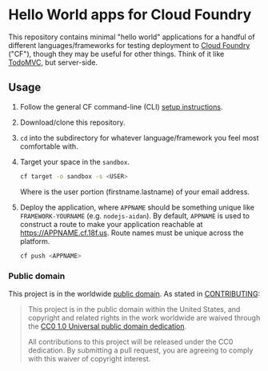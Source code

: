 # Hello World apps for Cloud Foundry

This repository contains minimal "hello world" applications for a handful of different languages/frameworks for testing deployment to [Cloud Foundry](http://www.cloudfoundry.org/) ("CF"), though they may be useful for other things. Think of it like [TodoMVC](http://todomvc.com/), but server-side.

## Usage

1. Follow the general CF command-line (CLI) [setup instructions](https://docs.cloud.gov/getting-started/setup/).
1. Download/clone this repository.
1. `cd` into the subdirectory for whatever language/framework you feel most comfortable with.
1. Target your space in the `sandbox`.

    ```bash
    cf target -o sandbox -s <USER>
    ```

    Where <USER> is the user portion (firstname.lastname) of your email address.

1. Deploy the application, where `APPNAME` should be something unique like `FRAMEWORK-YOURNAME` (e.g. `nodejs-aidan`). By default, `APPNAME` is used to construct a route to make your application reachable at https://APPNAME.cf.18f.us. Route names must be unique across the platform.


    ```bash
    cf push <APPNAME>
    ```

### Public domain

This project is in the worldwide [public domain](LICENSE.md). As stated in [CONTRIBUTING](CONTRIBUTING.md):

> This project is in the public domain within the United States, and copyright and related rights in the work worldwide are waived through the [CC0 1.0 Universal public domain dedication](https://creativecommons.org/publicdomain/zero/1.0/).
>
>All contributions to this project will be released under the CC0
>dedication. By submitting a pull request, you are agreeing to comply
>with this waiver of copyright interest.

